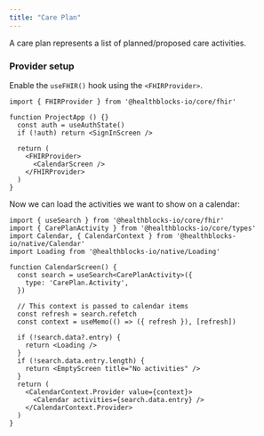 ```yaml
---
title: "Care Plan"
---
```


A care plan represents a list of planned/proposed care activities.

### Provider setup

Enable the `useFHIR()` hook using the `<FHIRProvider>`.

```tsx
import { FHIRProvider } from '@healthblocks-io/core/fhir'

function ProjectApp () {}
  const auth = useAuthState()
  if (!auth) return <SignInScreen />

  return (
    <FHIRProvider>
      <CalendarScreen />
    </FHIRProvider>
  )
}
```

Now we can load the activities we want to show on a calendar:

```tsx
import { useSearch } from '@healthblocks-io/core/fhir'
import { CarePlanActivity } from '@healthblocks-io/core/types'
import Calendar, { CalendarContext } from '@healthblocks-io/native/Calendar'
import Loading from '@healthblocks-io/native/Loading'

function CalendarScreen() {
  const search = useSearch<CarePlanActivity>({
    type: 'CarePlan.Activity',
  })

  // This context is passed to calendar items
  const refresh = search.refetch
  const context = useMemo(() => ({ refresh }), [refresh])

  if (!search.data?.entry) {
    return <Loading />
  }
  if (!search.data.entry.length) {
    return <EmptyScreen title="No activities" />
  }
  return (
    <CalendarContext.Provider value={context}>
      <Calendar activities={search.data.entry} />
    </CalendarContext.Provider>
  )
}
```
